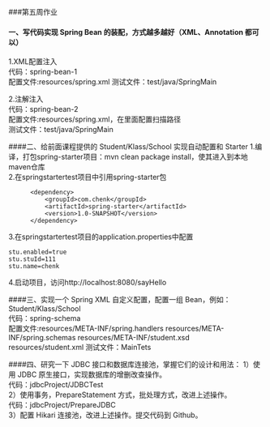 ###第五周作业

#### 一、写代码实现 Spring Bean 的装配，方式越多越好（XML、Annotation 都可以）
 1.XML配置注入  
  代码：spring-bean-1  
  配置文件:resources/spring.xml
  测试文件：test/java/SpringMain
 
 2.注解注入  
  代码：spring-bean-2  
  配置文件:resources/spring.xml，在里面配置扫描路径  
  测试文件：test/java/SpringMain
  
 ####二、给前面课程提供的 Student/Klass/School 实现自动配置和 Starter
  1.编译，打包spring-starter项目：mvn clean package install，使其进入到本地maven仓库  
  2.在springstartertest项目中引用spring-starter包
  ```$xslt
		<dependency>
			<groupId>com.chenk</groupId>
			<artifactId>spring-starter</artifactId>
			<version>1.0-SNAPSHOT</version>
		</dependency>
```
  3.在springstartertest项目的application.properties中配置
  ```$xslt
stu.enabled=true
stu.stuId=111
stu.name=chenk
```
  4.启动项目，访问http://localhost:8080/sayHello
  
####三、实现一个 Spring XML 自定义配置，配置一组 Bean，例如：Student/Klass/School  
  代码：spring-schema  
  配置文件:resources/META-INF/spring.handlers  resources/META-INF/spring.schemas  resources/META-INF/student.xsd  resources/student.xml
  测试文件：MainTets
  
####四、研究一下 JDBC 接口和数据库连接池，掌握它们的设计和用法：
1）使用 JDBC 原生接口，实现数据库的增删改查操作。  
  代码：jdbcProject/JDBCTest  
2）使用事务，PrepareStatement 方式，批处理方式，改进上述操作。  
  代码：jdbcProject/PrepareJDBC  
3）配置 Hikari 连接池，改进上述操作。提交代码到 Github。


